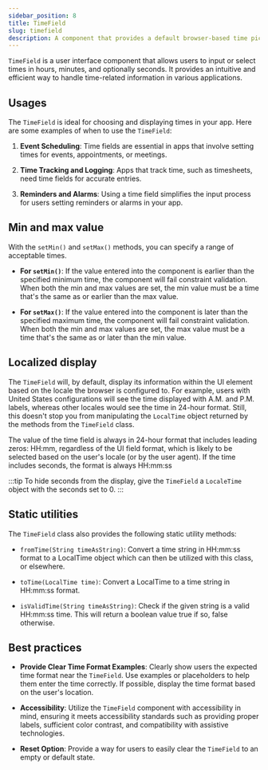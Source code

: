 ```yaml
---
sidebar_position: 8
title: TimeField
slug: timefield
description: A component that provides a default browser-based time picker for selecting a time value through an input field.
---
```


<DocChip chip='shadow' />
<DocChip chip='name' label="dwc-field" />
<JavadocLink type="foundation" location="com/webforj/component/field/TimeField" top='true'/>

<ParentLink parent="Field" />

`TimeField` is a user interface component that allows users to input or select times in hours, minutes, and optionally seconds. It provides an intuitive and efficient way to handle time-related information in various applications.

<ComponentDemo 
path='https://demo.webforj.com/timefield?' 
javaE='https://raw.githubusercontent.com/webforj/webforj-docs-samples/refs/heads/main/src/main/java/com/webforj/samples/views/fields/timefield/TimeFieldView.java'
/>

## Usages

The `TimeField` is ideal for choosing and displaying times in your app. Here are some examples of when to use the `TimeField`:

1. **Event Scheduling**: Time fields are essential in apps that involve setting times for events, appointments, or meetings.

2. **Time Tracking and Logging**: Apps that track time, such as timesheets, need time fields for accurate entries.

3. **Reminders and Alarms**: Using a time field simplifies the input process for users setting reminders or alarms in your app.

## Min and max value

With the `setMin()` and `setMax()` methods, you can specify a range of acceptable times.

- **For `setMin()`**: If the value entered into the component is earlier than the specified minimum time, the component will fail constraint validation. When both the min and max values are set, the min value must be a time that's the same as or earlier than the max value.

- **For `setMax()`**: If the value entered into the component is later than the specified maximum time, the component will fail constraint validation. When both the min and max values are set, the max value must be a time that's the same as or later than the min value. 

## Localized display

The `TimeField` will, by default, display its information within the UI element based on the locale the browser is configured to. For example, users with United States configurations will see the time displayed with A.M. and P.M. labels, whereas other locales would see the time in 24-hour format. Still, this doesn't stop you from manipulating the `LocalTime` object returned by the methods from the `TimeField` class.

The value of the time field is always in 24-hour format that includes leading zeros: HH:mm, regardless of the UI field format, which is likely to be selected based on the user's locale (or by the user agent). If the time includes seconds, the format is always HH:mm:ss

:::tip
To hide seconds from the display, give the `TimeField` a `LocaleTime` object with the seconds set to 0.
:::

## Static utilities

The `TimeField` class also provides the following static utility methods:

- `fromTime(String timeAsString)`: Convert a time string in HH:mm:ss format to a LocalTime object which can then be utilized with this class, or elsewhere.

- `toTime(LocalTime time)`: Convert a LocalTime to a time string in HH:mm:ss format.

- `isValidTime(String timeAsString)`: Check if the given string is a valid HH:mm:ss time. This will return a boolean value true if so, false otherwise.

## Best practices

- **Provide Clear Time Format Examples**: Clearly show users the expected time format near the `TimeField`. Use examples or placeholders to help them enter the time correctly. If possible, display the time format based on the user's location.

- **Accessibility**: Utilize the `TimeField` component with accessibility in mind, ensuring it meets accessibility standards such as providing proper labels, sufficient color contrast, and compatibility with assistive technologies.

- **Reset Option**: Provide a way for users to easily clear the `TimeField` to an empty or default state.